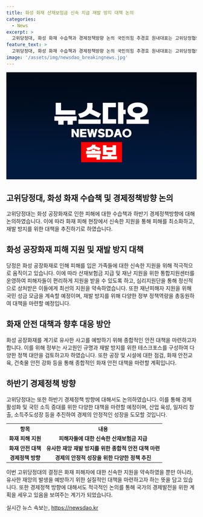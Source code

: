 ```yaml
---
title: 화성 화재 산재보험금 신속 지급 재발 방지 대책 논의
categories:
  - News
excerpt: >
  고위당정대, 화성 화재 수습책과 경제정책방향 논의 국민의힘 추경호 원내대표는 고위당정협의회에서 화성 공장화재 사고로 유족에게 빠른 보상을 제공하기로 했다. 또한, 유족에 대한 지원 강화를 강조하며 정부는 피해자 및 유족에 대한 지원을 확대할 계획이다. 또한, 비슷한 사고가 발생하지 않도록 정부는 강화된 정책역량으로 사고원인을 규명하고 재발 방지에 힘을 쏟을 예정이다.
feature_text: >
  고위당정대, 화성 화재 수습책과 경제정책방향 논의 국민의힘 추경호 원내대표는 고위당정협의회에서 화성 공장화재 사고로 유족에게 빠른 보상을 제공하기로 했다. 또한, 유족에 대한 지원 강화를 강조하며 정부는 피해자 및 유족에 대한 지원을 확대할 계획이다. 또한, 비슷한 사고가 발생하지 않도록 정부는 강화된 정책역량으로 사고원인을 규명하고 재발 방지에 힘을 쏟을 예정이다.
image: '/assets/img/newsdao_breakingnews.jpg'
---
```


<p><img src="/assets/img/newsdao_breakingnews.jpg" alt="firstkoreanews 속보" /></p>

<h2 data-ke-size="size26">고위당정대, 화성 화재 수습책 및 경제정책방향 논의</h1>

<p data-ke-size="size16">고위당정대는 화성 공장화재로 인한 피해에 대한 수습책과 하반기 경제정책방향에 대해 논의하였습니다. 이에 따라 화재 피해 현장에서 신속한 지원을 통해 피해를 최소화하고, 재발 방지를 위한 대책을 추진하기로 하였습니다.</p>

<h2 data-ke-size="size24">화성 공장화재 피해 지원 및 재발 방지 대책</h2>

<p data-ke-size="size16">당정은 화성 공장화재로 인해 피해를 입은 가족들에 대한 신속한 지원을 위해 적극적으로 움직이고 있습니다. 이에 따라 산재보험금 지급 및 재난 지원을 위한 통합지원센터를 운영하여 피해자들이 편리하게 지원을 받을 수 있도록 하고, 심리지원단을 통해 정신적으로 상처받은 이들에게 최선의 지원을 약속하였습니다. 또한 재난피해자 지원을 위해 국민 성금 모금을 계속할 예정이며, 재발 방지를 위해 다양한 정부 정책역량을 총동원하여 대책을 마련할 예정입니다.</p>

<h2 data-ke-size="size24">화재 안전 대책과 향후 대응 방안</h2>

<p data-ke-size="size16">화성 공장화재를 계기로 유사한 사고를 예방하기 위해 종합적인 안전 대책을 마련하고자 합니다. 이를 위해 정부는 사고원인 규명과 재발 방지를 위한 테스크포스를 구성하여 다양한 정책 대안을 검토하고자 하였습니다. 또한 공장 및 시설에 대한 점검, 화재 안전교육, 건축물 안전 강화 등을 통해 종합적인 화재 안전 대책을 마련할 계획입니다.</p>

<h2 data-ke-size="size24">하반기 경제정책 방향</h2>

<p data-ke-size="size16">고위당정대는 또한 하반기 경제정책 방향에 대해서도 논의하였습니다. 이를 통해 경제 활성화 및 국민 소득 증대를 위한 다양한 대책을 마련할 예정이며, 산업 육성, 일자리 창출, 소득주도성장 등을 추진하여 경제의 안정적인 성장을 도모할 것입니다.</p>

<table>
    <tr>
        <th>항목</th>
        <th>내용</th>
    </tr>
    <tr>
        <td style="text-align: center; height: 17px;"><b>화재 피해 지원</b></td>
        <td style="text-align: center; height: 17px;"><b>피해자들에 대한 신속한 산재보험금 지급</b></td>
    </tr>
    <tr>
        <td style="text-align: center; height: 17px;"><b>화재 안전 대책</b></td>
        <td style="text-align: center; height: 17px;"><b>유사한 재앙 재발 방지를 위한 종합적 안전 대책 마련</b></td>
    </tr>
    <tr>
        <td style="text-align: center; height: 17px;"><b>경제정책 방향</b></td>
        <td style="text-align: center; height: 17px;"><b>경제의 안정적 성장을 위한 다양한 정책 추진</b></td>
    </tr>
</table>

<p data-ke-size="size16">이번 고위당정대의 결정은 화재 피해자에 대한 신속한 지원을 약속하였을 뿐만 아니라, 유사한 재앙의 발생을 예방하기 위한 실질적인 대책을 마련하고자 하는 뜻을 담고 있습니다. 또한 경제정책 방향에 대해서도 적극적인 논의를 통해 국가의 경제발전을 위한 계획을 세우고 있음을 보여주는 계기가 되었습니다.</p>
실시간 뉴스 속보는, <a href="https://newsdao.kr" rel="dofollow">https://newsdao.kr</a>


